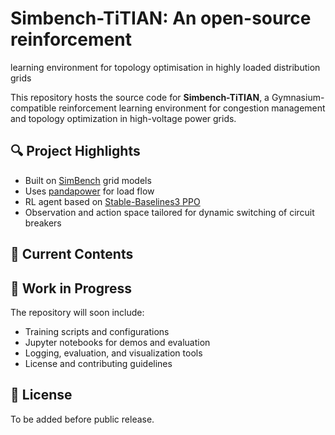 # Simbench-TiTIAN: An open-source reinforcement
learning environment for topology optimisation in
highly loaded distribution grids

This repository hosts the source code for **Simbench-TiTIAN**, a Gymnasium-compatible reinforcement learning environment for congestion management and topology optimization in high-voltage power grids.

## 🔍 Project Highlights
- Built on [SimBench](https://www.simbench.net/) grid models
- Uses [pandapower](https://www.pandapower.org/) for load flow
- RL agent based on [Stable-Baselines3 PPO](https://stable-baselines3.readthedocs.io/)
- Observation and action space tailored for dynamic switching of circuit breakers

## 📂 Current Contents

## 🚧 Work in Progress
The repository will soon include:
- Training scripts and configurations
- Jupyter notebooks for demos and evaluation
- Logging, evaluation, and visualization tools
- License and contributing guidelines

## 📜 License
To be added before public release.
